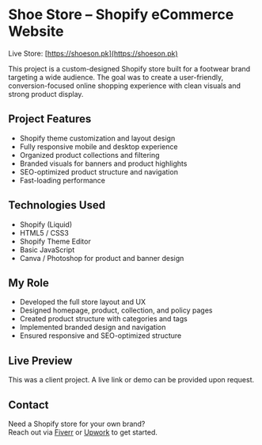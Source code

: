 # Shoe Store – Shopify eCommerce Website
Live Store: [https://shoeson.pk](https://shoeson.pk)

This project is a custom-designed Shopify store built for a footwear brand targeting a wide audience. The goal was to create a user-friendly, conversion-focused online shopping experience with clean visuals and strong product display.

## Project Features

- Shopify theme customization and layout design
- Fully responsive mobile and desktop experience
- Organized product collections and filtering
- Branded visuals for banners and product highlights
- SEO-optimized product structure and navigation
- Fast-loading performance

## Technologies Used

- Shopify (Liquid)
- HTML5 / CSS3
- Shopify Theme Editor
- Basic JavaScript
- Canva / Photoshop for product and banner design

## My Role

- Developed the full store layout and UX
- Designed homepage, product, collection, and policy pages
- Created product structure with categories and tags
- Implemented branded design and navigation
- Ensured responsive and SEO-optimized structure

## Live Preview

This was a client project. A live link or demo can be provided upon request.

## Contact

Need a Shopify store for your own brand?  
Reach out via [Fiverr](https://www.fiverr.com/muzamil_h1) or [Upwork](https://www.upwork.com/freelancers/~013e0d1c9806ff1742) to get started.

